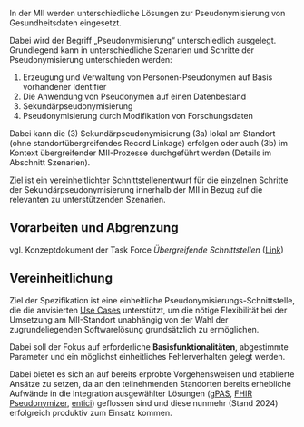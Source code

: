 In der MII werden unterschiedliche Lösungen zur Pseudonymisierung von Gesundheitsdaten eingesetzt.

Dabei wird der Begriff „Pseudonymisierung“ unterschiedlich ausgelegt. Grundlegend kann in unterschiedliche Szenarien und Schritte der Pseudonymisierung unterschieden werden:
1. Erzeugung und Verwaltung von Personen-Pseudonymen auf Basis vorhandener Identifier
2. Die Anwendung von Pseudonymen auf einen Datenbestand
3. Sekundärpseudonymisierung
4. Pseudonymisierung durch Modifikation von Forschungsdaten

Dabei kann die (3) Sekundärpseudonymisierung (3a) lokal am Standort (ohne standortübergreifendes Record Linkage) erfolgen oder auch (3b) im Kontext übergreifender MII-Prozesse durchgeführt werden (Details im Abschnitt Szenarien).

Ziel ist ein vereinheitlichter Schnittstellenentwurf für die einzelnen Schritte der Sekundärpseudonymisierung innerhalb der MII in Bezug auf die relevanten zu unterstützenden Szenarien.

## Vorarbeiten und Abgrenzung

vgl. Konzeptdokument der Task Force *Übergreifende Schnittstellen* ([Link](Link))

## Vereinheitlichung

Ziel der Spezifikation ist eine einheitliche Pseudonymisierungs-Schnittstelle, die die anvisierten [Use Cases](usecases.html) unterstützt, um die nötige Flexibilität bei der Umsetzung am MII-Standort unabhängig von der Wahl der zugrundeliegenden Softwarelösung grundsätzlich zu ermöglichen.

Dabei soll der Fokus auf erforderliche **Basisfunktionalitäten**, abgestimmte Parameter und ein möglichst einheitliches Fehlerverhalten gelegt werden.

Dabei bietet es sich an auf bereits erprobte Vorgehensweisen und etablierte Ansätze zu setzen, da an den teilnehmenden Standorten bereits erhebliche Aufwände in die Integration ausgewählter Lösungen ([gPAS](https://ths-greifswald.de/gpas/#verbreitung), [FHIR Pseudonymizer](https://github.com/miracum/fhir-pseudonymizer), [entici](https://gitlab.com/mri-tum/aiim/entici)) geflossen sind und diese nunmehr (Stand 2024) erfolgreich produktiv zum Einsatz kommen.
